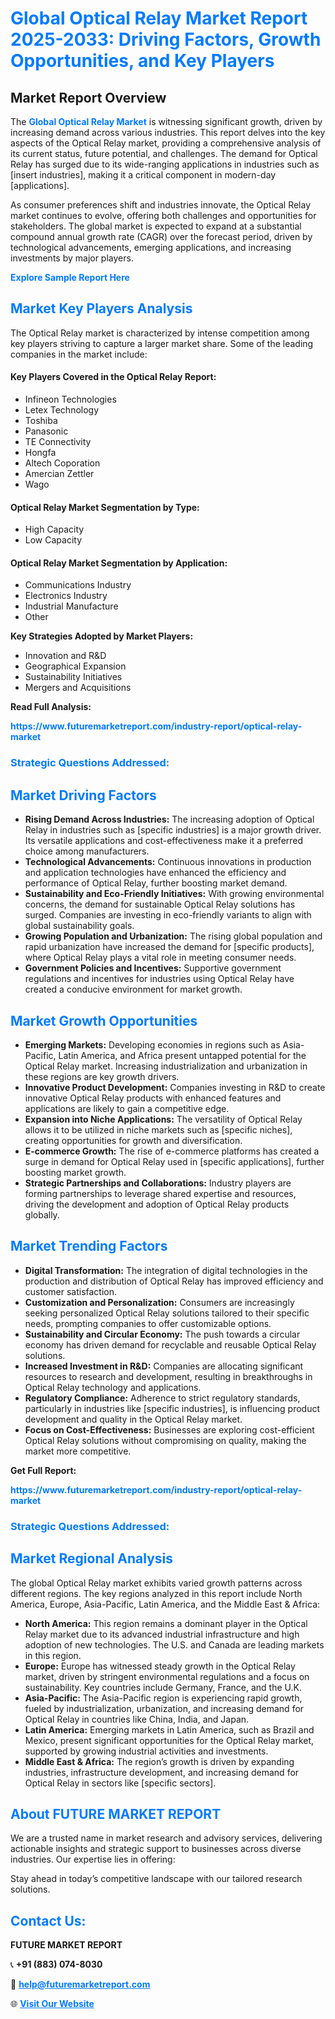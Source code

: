 <h1 style="color: #007BFF;">Global Optical Relay Market Report 2025-2033: Driving Factors, Growth Opportunities, and Key Players</h1>

<section id="overview">
<h2>Market Report Overview</h2>
<p>The <a href="https://www.futuremarketreport.com/industry-report/optical-relay-market" style="color: #007BFF; text-decoration: none;"><strong>Global Optical Relay Market</strong></a> is witnessing significant growth, driven by increasing demand across various industries. This report delves into the key aspects of the Optical Relay market, providing a comprehensive analysis of its current status, future potential, and challenges. The demand for Optical Relay has surged due to its wide-ranging applications in industries such as [insert industries], making it a critical component in modern-day [applications].</p>
<p>As consumer preferences shift and industries innovate, the Optical Relay market continues to evolve, offering both challenges and opportunities for stakeholders. The global market is expected to expand at a substantial compound annual growth rate (CAGR) over the forecast period, driven by technological advancements, emerging applications, and increasing investments by major players.</p>
</section>

<section id="overview">
<p><a href="https://www.futuremarketreport.com/request-sample/reportId=52481" style="color: #007BFF; text-decoration: none;"><strong>Explore Sample Report Here</strong></a></p>
</section>

<section id="key-players">
<h2 style="color: #007BFF;">Market Key Players Analysis</h2>
<p>The Optical Relay market is characterized by intense competition among key players striving to capture a larger market share. Some of the leading companies in the market include:</p>
<h4>Key Players Covered in the Optical Relay Report:</h4>
<ul><li>Infineon Technologies</li><li>Letex Technology</li><li>Toshiba</li><li>Panasonic</li><li>TE Connectivity</li><li>Hongfa</li><li>Altech Coporation</li><li>Amercian Zettler</li><li>Wago</li></ul>
<h4>Optical Relay Market Segmentation by Type:</h4>
<ul><li>High Capacity</li><li>Low Capacity</li></ul>

<h4>Optical Relay Market Segmentation by Application:</h4>
<ul><li>Communications Industry</li><li>Electronics Industry</li><li>Industrial Manufacture</li><li>Other</li></ul>
<p><strong>Key Strategies Adopted by Market Players:</strong></p>
<ul>
<li>Innovation and R&D</li>
<li>Geographical Expansion</li>
<li>Sustainability Initiatives</li>
<li>Mergers and Acquisitions</li>
</ul>
</section>

<section>
<p><strong>Read Full Analysis: </strong></p><a href="https://www.futuremarketreport.com/industry-report/optical-relay-market" style="color: #007BFF; text-decoration: none;"><strong>https://www.futuremarketreport.com/industry-report/optical-relay-market</strong></a>
<h3 style="color: #007BFF;">Strategic Questions Addressed:</h3>
</section>

<section id="driving-factors">
<h2 style="color: #007BFF;">Market Driving Factors</h2>
<ul>
<li><strong>Rising Demand Across Industries:</strong> The increasing adoption of Optical Relay in industries such as [specific industries] is a major growth driver. Its versatile applications and cost-effectiveness make it a preferred choice among manufacturers.</li>
<li><strong>Technological Advancements:</strong> Continuous innovations in production and application technologies have enhanced the efficiency and performance of Optical Relay, further boosting market demand.</li>
<li><strong>Sustainability and Eco-Friendly Initiatives:</strong> With growing environmental concerns, the demand for sustainable Optical Relay solutions has surged. Companies are investing in eco-friendly variants to align with global sustainability goals.</li>
<li><strong>Growing Population and Urbanization:</strong> The rising global population and rapid urbanization have increased the demand for [specific products], where Optical Relay plays a vital role in meeting consumer needs.</li>
<li><strong>Government Policies and Incentives:</strong> Supportive government regulations and incentives for industries using Optical Relay have created a conducive environment for market growth.</li>
</ul>
</section>

<section id="growth-opportunities">
<h2 style="color: #007BFF;">Market Growth Opportunities</h2>
<ul>
<li><strong>Emerging Markets:</strong> Developing economies in regions such as Asia-Pacific, Latin America, and Africa present untapped potential for the Optical Relay market. Increasing industrialization and urbanization in these regions are key growth drivers.</li>
<li><strong>Innovative Product Development:</strong> Companies investing in R&D to create innovative Optical Relay products with enhanced features and applications are likely to gain a competitive edge.</li>
<li><strong>Expansion into Niche Applications:</strong> The versatility of Optical Relay allows it to be utilized in niche markets such as [specific niches], creating opportunities for growth and diversification.</li>
<li><strong>E-commerce Growth:</strong> The rise of e-commerce platforms has created a surge in demand for Optical Relay used in [specific applications], further boosting market growth.</li>
<li><strong>Strategic Partnerships and Collaborations:</strong> Industry players are forming partnerships to leverage shared expertise and resources, driving the development and adoption of Optical Relay products globally.</li>
</ul>
</section>

<section id="trending-factors">
<h2 style="color: #007BFF;">Market Trending Factors</h2>
<ul>
<li><strong>Digital Transformation:</strong> The integration of digital technologies in the production and distribution of Optical Relay has improved efficiency and customer satisfaction.</li>
<li><strong>Customization and Personalization:</strong> Consumers are increasingly seeking personalized Optical Relay solutions tailored to their specific needs, prompting companies to offer customizable options.</li>
<li><strong>Sustainability and Circular Economy:</strong> The push towards a circular economy has driven demand for recyclable and reusable Optical Relay solutions.</li>
<li><strong>Increased Investment in R&D:</strong> Companies are allocating significant resources to research and development, resulting in breakthroughs in Optical Relay technology and applications.</li>
<li><strong>Regulatory Compliance:</strong> Adherence to strict regulatory standards, particularly in industries like [specific industries], is influencing product development and quality in the Optical Relay market.</li>
<li><strong>Focus on Cost-Effectiveness:</strong> Businesses are exploring cost-efficient Optical Relay solutions without compromising on quality, making the market more competitive.</li>
</ul>
</section>

<section>
<p><strong>Get Full Report: </strong></p><a href="https://www.futuremarketreport.com/industry-report/optical-relay-market" style="color: #007BFF; text-decoration: none;"><strong>https://www.futuremarketreport.com/industry-report/optical-relay-market</strong></a>
<h3 style="color: #007BFF;">Strategic Questions Addressed:</h3>
</section>


<section id="regional-analysis">
<h2 style="color: #007BFF;">Market Regional Analysis</h2>
<p>The global Optical Relay market exhibits varied growth patterns across different regions. The key regions analyzed in this report include North America, Europe, Asia-Pacific, Latin America, and the Middle East & Africa:</p>
<ul>
<li><strong>North America:</strong> This region remains a dominant player in the Optical Relay market due to its advanced industrial infrastructure and high adoption of new technologies. The U.S. and Canada are leading markets in this region.</li>
<li><strong>Europe:</strong> Europe has witnessed steady growth in the Optical Relay market, driven by stringent environmental regulations and a focus on sustainability. Key countries include Germany, France, and the U.K.</li>
<li><strong>Asia-Pacific:</strong> The Asia-Pacific region is experiencing rapid growth, fueled by industrialization, urbanization, and increasing demand for Optical Relay in countries like China, India, and Japan.</li>
<li><strong>Latin America:</strong> Emerging markets in Latin America, such as Brazil and Mexico, present significant opportunities for the Optical Relay market, supported by growing industrial activities and investments.</li>
<li><strong>Middle East & Africa:</strong> The region’s growth is driven by expanding industries, infrastructure development, and increasing demand for Optical Relay in sectors like [specific sectors].</li>
</ul>
</section>

<footer>
<h2 style="color: #007BFF;">About FUTURE MARKET REPORT</h2>
<p>We are a trusted name in market research and advisory services, delivering actionable insights and strategic support to businesses across diverse industries. Our expertise lies in offering:</p>

<p>Stay ahead in today’s competitive landscape with our tailored research solutions.</p>

<h2 style="color: #007BFF;">Contact Us:</h2>
<p><strong>FUTURE MARKET REPORT</strong></p>
<p>📞 <strong>+91 (883) 074-8030</strong></p>
<p>📧 <strong><a href="mailto:help@futuremarketreport.com" style="color: #007BFF;">help@futuremarketreport.com</a></strong></p>
<p>🌐 <strong><a href="https://www.futuremarketreport.com/" style="color: #007BFF;">Visit Our Website</a></strong></p>
</footer>
